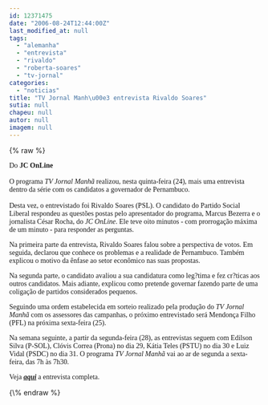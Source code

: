 ```yaml
---
id: 12371475
date: "2006-08-24T12:44:00Z"
last_modified_at: null
tags:
  - "alemanha"
  - "entrevista"
  - "rivaldo"
  - "roberta-soares"
  - "tv-jornal"
categories:
  - "noticias"
title: "TV Jornal Manh\u00e3 entrevista Rivaldo Soares"
sutia: null
chapeu: null
autor: null
imagem: null
---
```

{\% raw %}
<p><P><FONT face=Verdana>Do<STRONG> JC OnLine<BR><BR></STRONG></FONT><FONT face=Verdana>O programa<I> TV Jornal Manhã</I> realizou, nesta quinta-feira (24), mais uma entrevista dentro da série com os candidatos a governador de Pernambuco. <BR><BR>Desta vez, o entrevistado foi Rivaldo Soares (PSL). O candidato do Partido Social Liberal respondeu as questões postas pelo apresentador do programa, Marcus Bezerra e o jornalista César Rocha, do <I>JC OnLine</I>. Ele teve oito minutos - com prorrogação máxima de um minuto - para responder as perguntas.</FONT></P></p>
<p><P><FONT face=Verdana>Na primeira parte da entrevista, Rivaldo Soares falou sobre a perspectiva de votos. Em seguida, declarou que conhece os problemas e a realidade de Pernambuco. Também explicou o motivo da ênfase ao setor econômico nas suas propostas. </FONT></P></p>
<p><P><FONT face=Verdana>Na segunda parte, o candidato avaliou a sua candidatura como leg?tima e fez cr?ticas aos outros candidatos. Mais adiante, explicou como pretende governar fazendo parte de uma coligação de partidos considerados pequenos.</FONT></P></p>
<p><P><FONT face=Verdana>Seguindo uma ordem estabelecida em sorteio realizado pela produção do <I>TV Jornal Manhã</I> com os assessores das campanhas, o próximo entrevistado será Mendonça Filho (PFL) na próxima sexta-feira (25).</FONT></P></p>
<p><P><FONT face=Verdana>Na semana seguinte, a partir da segunda-feira (28), as entrevistas seguem com Edilson Silva (P-SOL), Clóvis Correa (Prona) no dia 29, Kátia Teles (PSTU) no dia 30 e Luiz Vidal (PSDC) no dia 31. O programa <I>TV Jornal Manhã</I> vai ao ar de segunda a sexta-feira, das 7h às 7h30.</FONT></P></p>
<p><P><FONT face=Verdana>Veja <STRONG><EM><A href=\"https://jc3.uol.com.br/tvjornal/\" target=_blank>aqui</A></EM></STRONG> a entrevista completa.</FONT></P> </p>
{\% endraw %}